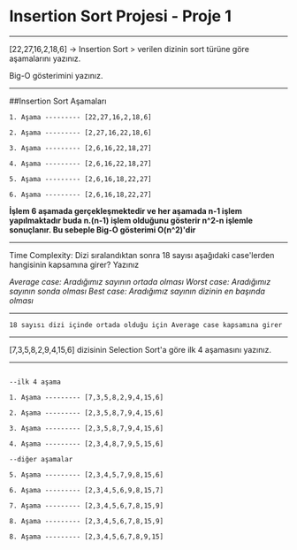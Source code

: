 # Insertion Sort Projesi - Proje 1

***
[22,27,16,2,18,6] -> Insertion Sort > verilen dizinin sort türüne göre aşamalarını yazınız.

Big-O gösterimini yazınız.

***

##Insertion Sort Aşamaları

```
1. Aşama --------- [22,27,16,2,18,6]

2. Aşama --------- [2,27,16,22,18,6]

3. Aşama --------- [2,6,16,22,18,27]

4. Aşama --------- [2,6,16,22,18,27]

5. Aşama --------- [2,6,16,18,22,27]

6. Aşama --------- [2,6,16,18,22,27]
```
**İşlem 6 aşamada gerçekleşmektedir ve her aşamada n-1 işlem yapılmaktadır buda n.(n-1) işlem olduğunu gösterir n^2-n işlemle sonuçlanır. Bu sebeple Big-O gösterimi O(n^2)'dir**

***
Time Complexity: Dizi sıralandıktan sonra 18 sayısı aşağıdaki case'lerden hangisinin kapsamına girer? Yazınız

_Average case: Aradığımız sayının ortada olması_
_Worst case: Aradığımız sayının sonda olması_
_Best case: Aradığımız sayının dizinin en başında olması_
***

`18 sayısı dizi içinde ortada olduğu için Average case kapsamına girer`

***
[7,3,5,8,2,9,4,15,6] dizisinin Selection Sort'a göre ilk 4 aşamasını yazınız.
***

```

--ilk 4 aşama

1. Aşama --------- [7,3,5,8,2,9,4,15,6]

2. Aşama --------- [2,3,5,8,7,9,4,15,6]

3. Aşama --------- [2,3,5,8,7,9,4,15,6] 

4. Aşama --------- [2,3,4,8,7,9,5,15,6]

--diğer aşamalar

5. Aşama --------- [2,3,4,5,7,9,8,15,6]

6. Aşama --------- [2,3,4,5,6,9,8,15,7]

7. Aşama --------- [2,3,4,5,6,7,8,15,9]

8. Aşama --------- [2,3,4,5,6,7,8,15,9]

8. Aşama --------- [2,3,4,5,6,7,8,9,15]

```
